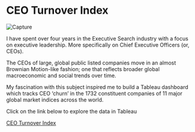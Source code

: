 <h1>CEO Turnover Index</h1>

![Capture](https://github.com/AsafRubin00/CEO-Turnover-Index/assets/115939423/74b01d87-ed97-4f49-b30d-3916a74777e3)

<p>
  I have spent over four years in the Executive Search industry with a focus on executive leadership. More specifically on Chief Executive Officers (or, CEOs). 

The CEOs of large, global public listed companies move in an almost Brownian Motion-like fashion; one that reflects broader global macroeconomic and social trends over time. 

My fascination with this subject inspired me to build a Tableau dashboard which tracks CEO ‘churn’ in the 1732 constituent companies of 11 major global market indices across the world. 
</p>

Click on the link below to explore the data in Tableau

<a href="https://public.tableau.com/views/GlobalCEOTurnoverIndex/Story1?:language=en-US&:display_count=n&:origin=viz_share_link">CEO Turnover Index</a>
